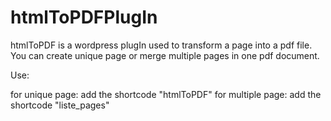 # htmlToPDFPlugIn

htmlToPDF is a wordpress plugIn used to transform a page into a pdf file. You can create unique page or merge multiple pages in one pdf document.

Use:

for unique page: add the shortcode "htmlToPDF"
for multiple page: add the shortcode "liste_pages"
